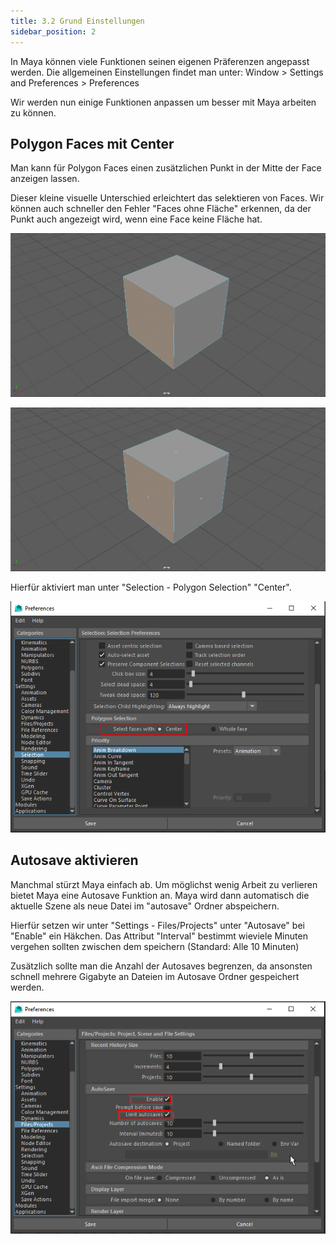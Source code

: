 ```yaml
---
title: 3.2 Grund Einstellungen
sidebar_position: 2
---
```


In Maya können viele Funktionen seinen eigenen Präferenzen angepasst werden. Die allgemeinen Einstellungen findet man unter:
<span class="menu">Window > Settings and Preferences > Preferences</span>

Wir werden nun einige Funktionen anpassen um besser mit Maya arbeiten zu können.

## Polygon Faces mit Center

Man kann für Polygon Faces einen zusätzlichen Punkt in der Mitte der Face anzeigen lassen.

Dieser kleine visuelle Unterschied erleichtert das selektieren von Faces.
Wir können auch schneller den Fehler "Faces ohne Fläche" erkennen, da der Punkt auch angezeigt wird,
wenn eine Face keine Fläche hat.

![Whole Face Selection](../../../assets/03_maya_basics/images/einstellungen/PolyFaceWhole.png)

![Center Selection](../../../assets/03_maya_basics/images/einstellungen/PolyFaceCenter.png)

Hierfür aktiviert man unter "Selection - Polygon Selection" "Center".

!["Select Faces with Center" aktiviert](../../../assets/03_maya_basics/images/einstellungen/PolyFaceSettings.png)

## Autosave aktivieren

Manchmal stürzt Maya einfach ab. Um möglichst wenig Arbeit zu verlieren bietet Maya eine Autosave Funktion an.
Maya wird dann automatisch die aktuelle Szene als neue Datei im "autosave" Ordner abspeichern.

Hierfür setzen wir unter "Settings - Files/Projects" unter "Autosave" bei "Enable" ein Häkchen.
Das Attribut "Interval" bestimmt wieviele Minuten vergehen sollten zwischen dem speichern (Standard: Alle 10 Minuten)

Zusätzlich sollte man die Anzahl der Autosaves begrenzen, da ansonsten schnell mehrere Gigabyte an Dateien im Autosave Ordner gespeichert werden.

![Autosave aktiviert](../../../assets/03_maya_basics/images/einstellungen/autosave.png)
